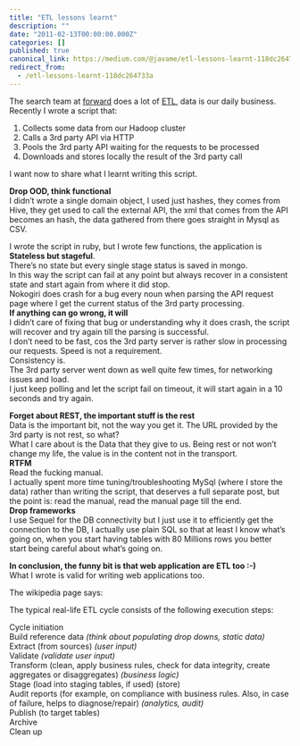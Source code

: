```yaml
---
title: "ETL lessons learnt"
description: ""
date: "2011-02-13T00:00:00.000Z"
categories: []
published: true
canonical_link: https://medium.com/@javame/etl-lessons-learnt-118dc264733a
redirect_from:
  - /etl-lessons-learnt-118dc264733a
---
```


The search team at [forward](http://forwardtechnology.co.uk/) does a lot of [ETL](http://en.wikipedia.org/wiki/Extract,_transform,_load), data is our daily business.   
Recently I wrote a script that:

1.  Collects some data from our Hadoop cluster
2.  Calls a 3rd party API via HTTP
3.  Pools the 3rd party API waiting for the requests to be processed
4.  Downloads and stores locally the result of the 3rd party call

I want now to share what I learnt writing this script.

**Drop OOD, think functional**  
I didn’t wrote a single domain object, I used just hashes, they comes from Hive, they get used to call the external API, the xml that comes from the API becomes an hash, the data gathered from there goes straight in Mysql as CSV.

I wrote the script in ruby, but I wrote few functions, the application is **Stateless but stageful**.   
There’s no state but every single stage status is saved in mongo.   
In this way the script can fail at any point but always recover in a consistent state and start again from where it did stop.   
Nokogiri does crash for a bug every noun when parsing the API request page where I get the current status of the 3rd party processing.   
**If anything can go wrong, it will**  
I didn’t care of fixing that bug or understanding why it does crash, the script will recover and try again till the parsing is successful.   
I don’t need to be fast, cos the 3rd party server is rather slow in processing our requests. Speed is not a requirement.   
Consistency is.  
The 3rd party server went down as well quite few times, for networking issues and load.   
I just keep polling and let the script fail on timeout, it will start again in a 10 seconds and try again.

**Forget about REST, the important stuff is the rest**  
Data is the important bit, not the way you get it. The URL provided by the 3rd party is not rest, so what?   
What I care about is the Data that they give to us. Being rest or not won’t change my life, the value is in the content not in the transport.  
**RTFM**  
Read the fucking manual.   
I actually spent more time tuning/troubleshooting MySql (where I store the data) rather than writing the script, that deserves a full separate post, but the point is: read the manual, read the manual page till the end.   
**Drop frameworks**  
I use Sequel for the DB connectivity but I just use it to efficiently get the connection to the DB, I actually use plain SQL so that at least I know what’s going on, when you start having tables with 80 Millions rows you better start being careful about what’s going on.

**In conclusion, the funny bit is that web application are ETL too :-)**  
What I wrote is valid for writing web applications too.

The wikipedia page says:

The typical real-life ETL cycle consists of the following execution steps:

Cycle initiation  
Build reference data _(think about populating drop downs, static data)_  
Extract (from sources) _(user input)_  
Validate _(validate user input)_  
Transform (clean, apply business rules, check for data integrity, create aggregates or disaggregates) _(business logic)_  
Stage (load into staging tables, if used) (store)  
Audit reports (for example, on compliance with business rules. Also, in case of failure, helps to diagnose/repair) _(analytics, audit)_  
Publish (to target tables)  
Archive  
Clean up
